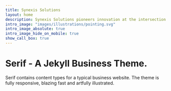 ```yaml
---
title: Synexis Solutions
layout: home
description: Synexis Solutions pioneers innovation at the intersection of Machine Learning, Robotics, Human-Computer Interaction (HCI), and Web Design. We empower ideas into reality through intelligent systems, seamless interfaces, and aesthetic digital experiences.
intro_image: "images/illustrations/pointing.svg"
intro_image_absolute: true
intro_image_hide_on_mobile: true
show_call_box: true
---
```


# Serif - A Jekyll Business Theme.

Serif contains content types for a typical business website. The theme is fully responsive, blazing fast and artfully illustrated.

